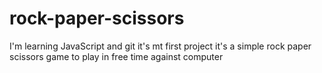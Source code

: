 # rock-paper-scissors
I'm learning JavaScript and git it's mt first project it's a simple rock paper scissors game to play in free time against computer